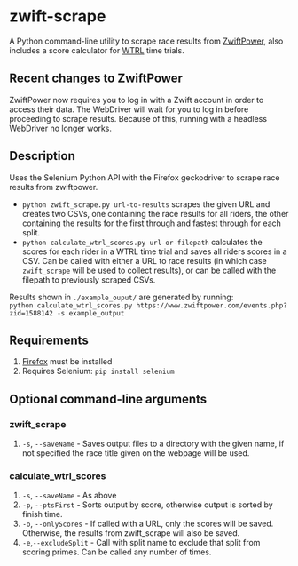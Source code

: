 # zwift-scrape
A Python command-line utility to scrape race results from [ZwiftPower](https://zwiftpower.com), also includes a score calculator for [WTRL](https://www.wtrl.racing/) time trials.

## Recent changes to ZwiftPower

ZwiftPower now requires you to log in with a Zwift account in order to access their data. The WebDriver will wait for you to log in before proceeding to scrape results. Because of this, running with a headless WebDriver no longer works.

## Description

Uses the Selenium Python API with the Firefox geckodriver to scrape race results from zwiftpower. 
* `python zwift_scrape.py url-to-results` scrapes the given URL and creates two CSVs, one containing the race results for all riders, the other containing the results for the first through and fastest through for each split. 
* `python calculate_wtrl_scores.py url-or-filepath` calculates the scores for each rider in a WTRL time trial and saves all riders scores in a CSV. Can be called with either a URL to race results (in which case `zwift_scrape` will be used to collect results), or can be called with the filepath to previously scraped CSVs.

Results shown in `./example_ouput/` are generated by running:  
 `python calculate_wtrl_scores.py https://www.zwiftpower.com/events.php?zid=1588142 -s example_output`

## Requirements
1. [Firefox](https://www.mozilla.org/en-GB/firefox/new/) must be installed
2. Requires Selenium: `pip install selenium`

## Optional command-line arguments
### zwift_scrape
1. `-s`, `--saveName` - Saves output files to a directory with the given name, if not specified the race title given on the webpage will be used.

### calculate_wtrl_scores
1. `-s`, `--saveName` - As above
2. `-p`, `--ptsFirst` - Sorts output by score, otherwise output is sorted by finish time.
3. `-o`, `--onlyScores` - If called with a URL, only the scores will be saved. Otherwise, the results from zwift_scrape will also be saved.
4. `-e`,`--excludeSplit` - Call with split name to exclude that split from scoring primes. Can be called any number of times.
